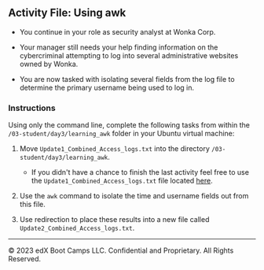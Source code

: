 ## Activity File: Using awk   
  
- You continue in your role as security analyst at Wonka Corp.

- Your manager still needs your help finding information on the cybercriminal attempting to log into several administrative websites owned by Wonka.

- You are now tasked with isolating several fields from the log file to determine the primary username being used to log in.

### Instructions

Using only the command line, complete the following tasks from within the `/03-student/day3/learning_awk` folder in your Ubuntu virtual machine:
  
  1. Move `Update1_Combined_Access_logs.txt` into the directory `/03-student/day3/learning_awk`.

     - If you didn't have a chance to finish the last activity feel free to use the `Update1_Combined_Access_logs.txt` file located [here](Update1_Combined_Access_logs.txt). 

  1. Use the `awk` command to isolate the time and username fields out from this file.

  1. Use redirection to place these results into a new file called `Update2_Combined_Access_logs.txt`. 

---

© 2023 edX Boot Camps LLC. Confidential and Proprietary. All Rights Reserved.

